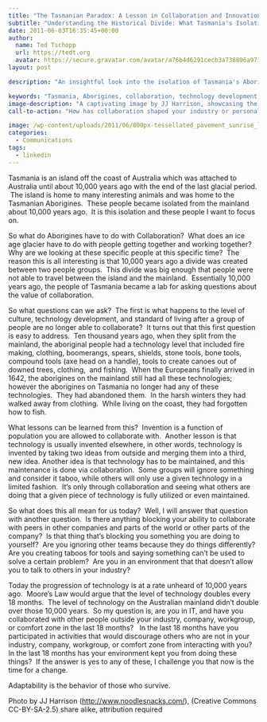```yaml
---
title: "The Tasmanian Paradox: A Lesson in Collaboration and Innovation"
subtitle: "Understanding the Historical Divide: What Tasmania's Isolation Can Teach Us About Collaboration and Technology"
date: 2011-06-03T16:35:45+00:00
author:
  name: Ted Tschopp
  url: https://tedt.org
  avatar: https://secure.gravatar.com/avatar/a76b4d6291cecb3a738896a971bfb903?s=512&d=mp&r=g
layout: post

description: "An insightful look into the isolation of Tasmania's Aboriginal people 10,000 years ago and the loss of their technologies. This article explores the profound lessons that can be drawn from this historical event, particularly in the context of collaboration, technology development, and adaptability in modern times."

keywords: "Tasmania, Aborigines, collaboration, technology development, isolation, innovation, adaptability, history, lessons learned, modern implications"
image-description: "A captivating image by JJ Harrison, showcasing the natural beauty of Tasmania's landscape. The image serves as a symbolic representation of the isolation and unique environment that shaped the lives and culture of the Tasmanian Aborigines."
call-to-action: "How has collaboration shaped your industry or personal growth? Are there barriers in your environment hindering collaboration? Share your thoughts and join the conversation below. Let's learn from history and strive for adaptability, innovation, and collaboration in our rapidly evolving world."

image: /wp-content/uploads/2011/06/800px-tessellated_pavement_sunrise_landscape.jpg
categories:
  - Communications
tags:
  - linkedin
---
```

Tasmania is an island off the coast of Australia which was attached to Australia until about 10,000 years ago with the end of the last glacial period.  The island is home to many interesting animals and was home to the Tasmanian Aborigines.  These people became isolated from the mainland about 10,000 years ago.  It is this isolation and these people I want to focus on.

So what do Aborigines have to do with Collaboration?  What does an ice age glacier have to do with people getting together and working together?  Why are we looking at these specific people at this specific time?  The reason this is all interesting is that 10,000 years ago a divide was created between two people groups.  This divide was big enough that people were not able to travel between the island and the mainland.  Essentially 10,000 years ago, the people of Tasmania became a lab for asking questions about the value of collaboration.

So what questions can we ask?  The first is what happens to the level of culture, technology development, and standard of living after a group of people are no longer able to collaborate?  It turns out that this first question is easy to address.  Ten thousand years ago, when they split from the mainland, the aboriginal people had a technology level that included fire making, clothing, boomerangs, spears, shields, stone tools, bone tools, compound tools (axe head on a handle), tools to create canoes out of downed trees, clothing,  and fishing.  When the Europeans finally arrived in 1642, the aborigines on the mainland still had all these technologies; however the aborigines on Tasmania no longer had any of these technologies.  They had abandoned them.  In the harsh winters they had walked away from clothing.  While living on the coast, they had forgotten how to fish.

What lessons can be learned from this?  Invention is a function of population you are allowed to collaborate with.  Another lesson is that technology is usually invented elsewhere, in other words, technology is invented by taking two ideas from outside and merging them into a third, new idea. Another idea is that technology has to be maintained, and this maintenance is done via collaboration.  Some groups will ignore something and consider it taboo, while others will only use a given technology in a limited fashion.  It’s only through collaboration and seeing what others are doing that a given piece of technology is fully utilized or even maintained.

So what does this all mean for us today?  Well, I will answer that question with another question.  Is there anything blocking your ability to collaborate with peers in other companies and parts of the world or other parts of the company?  Is that thing that’s blocking you something you are doing to yourself?  Are you ignoring other teams because they do things differently?  Are you creating taboos for tools and saying something can’t be used to solve a certain problem?  Are you in an environment that that doesn’t allow you to talk to others in your industry?

Today the progression of technology is at a rate unheard of 10,000 years ago.  Moore’s Law would argue that the level of technology doubles every 18 months.  The level of technology on the Australian mainland didn’t double over those 10,000 years.  So my question is, are you in IT, and have you collaborated with other people outside your industry, company, workgroup, or comfort zone in the last 18 months?   In the last 18 months have you participated in activities that would discourage others who are not in your industry, company, workgroup, or comfort zone from interacting with you?  In the last 18 months has your environment kept you from doing these things?  If the answer is yes to any of these, I challenge you that now is the time for a change.

Adaptability is the behavior of those who survive.

Photo by JJ Harrison (<http://www.noodlesnacks.com/>), (Creative Commons CC-BY-SA-2.5) share alike, attribution required